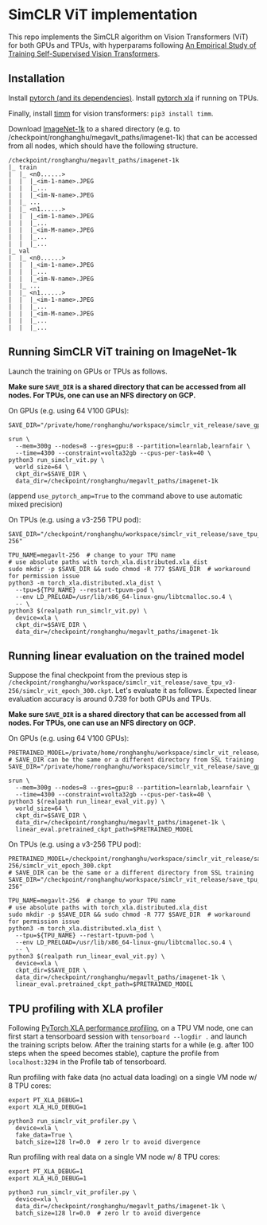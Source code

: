 # SimCLR ViT implementation

This repo implements the SimCLR algorithm on Vision Transformers (ViT) for both GPUs and TPUs, with hyperparams following [An Empirical Study of Training Self-Supervised Vision Transformers](https://arxiv.org/pdf/2104.02057.pdf).

## Installation

Install [pytorch (and its dependencies)](https://pytorch.org/). Install [pytorch xla](https://github.com/pytorch/xla/blob/master/CONTRIBUTING.md) if running on TPUs.

Finally, install [timm](https://rwightman.github.io/pytorch-image-models/) for vision transformers: `pip3 install timm`.

Download [ImageNet-1k](https://image-net.org/) to a shared directory (e.g. to /checkpoint/ronghanghu/megavlt_paths/imagenet-1k) that can be accessed from all nodes, which should have the following structure.
```
/checkpoint/ronghanghu/megavlt_paths/imagenet-1k
|_ train
|  |_ <n0......>
|  |  |_<im-1-name>.JPEG
|  |  |_...
|  |  |_<im-N-name>.JPEG
|  |_ ...
|  |_ <n1......>
|  |  |_<im-1-name>.JPEG
|  |  |_...
|  |  |_<im-M-name>.JPEG
|  |  |_...
|  |  |_...
|_ val
|  |_ <n0......>
|  |  |_<im-1-name>.JPEG
|  |  |_...
|  |  |_<im-N-name>.JPEG
|  |_ ...
|  |_ <n1......>
|  |  |_<im-1-name>.JPEG
|  |  |_...
|  |  |_<im-M-name>.JPEG
|  |  |_...
|  |  |_...
```

## Running SimCLR ViT training on ImageNet-1k

Launch the training on GPUs or TPUs as follows.

**Make sure `SAVE_DIR` is a shared directory that can be accessed from all nodes. For TPUs, one can use an NFS directory on GCP.**

On GPUs (e.g. using 64 V100 GPUs):
```
SAVE_DIR="/private/home/ronghanghu/workspace/simclr_vit_release/save_gpu64"

srun \
  --mem=300g --nodes=8 --gres=gpu:8 --partition=learnlab,learnfair \
  --time=4300 --constraint=volta32gb --cpus-per-task=40 \
python3 run_simclr_vit.py \
  world_size=64 \
  ckpt_dir=$SAVE_DIR \
  data_dir=/checkpoint/ronghanghu/megavlt_paths/imagenet-1k
```
(append `use_pytorch_amp=True` to the command above to use automatic mixed precision)

On TPUs (e.g. using a v3-256 TPU pod):
```
SAVE_DIR="/checkpoint/ronghanghu/workspace/simclr_vit_release/save_tpu_v3-256"

TPU_NAME=megavlt-256  # change to your TPU name
# use absolute paths with torch_xla.distributed.xla_dist
sudo mkdir -p $SAVE_DIR && sudo chmod -R 777 $SAVE_DIR  # workaround for permission issue
python3 -m torch_xla.distributed.xla_dist \
  --tpu=${TPU_NAME} --restart-tpuvm-pod \
  --env LD_PRELOAD=/usr/lib/x86_64-linux-gnu/libtcmalloc.so.4 \
  -- \
python3 $(realpath run_simclr_vit.py) \
  device=xla \
  ckpt_dir=$SAVE_DIR \
  data_dir=/checkpoint/ronghanghu/megavlt_paths/imagenet-1k
```

## Running linear evaluation on the trained model

Suppose the final checkpoint from the previous step is `/checkpoint/ronghanghu/workspace/simclr_vit_release/save_tpu_v3-256/simclr_vit_epoch_300.ckpt`. Let's evaluate it as follows. Expected linear evaluation accuracy is around 0.739 for both GPUs and TPUs.

**Make sure `SAVE_DIR` is a shared directory that can be accessed from all nodes. For TPUs, one can use an NFS directory on GCP.**

On GPUs (e.g. using 64 V100 GPUs):
```
PRETRAINED_MODEL=/private/home/ronghanghu/workspace/simclr_vit_release/save_gpu64/simclr_vit_epoch_300.ckpt
# SAVE_DIR can be the same or a different directory from SSL training
SAVE_DIR="/private/home/ronghanghu/workspace/simclr_vit_release/save_gpu64"

srun \
  --mem=300g --nodes=8 --gres=gpu:8 --partition=learnlab,learnfair \
  --time=4300 --constraint=volta32gb --cpus-per-task=40 \
python3 $(realpath run_linear_eval_vit.py) \
  world_size=64 \
  ckpt_dir=$SAVE_DIR \
  data_dir=/checkpoint/ronghanghu/megavlt_paths/imagenet-1k \
  linear_eval.pretrained_ckpt_path=$PRETRAINED_MODEL
```

On TPUs (e.g. using a v3-256 TPU pod):
```
PRETRAINED_MODEL=/checkpoint/ronghanghu/workspace/simclr_vit_release/save_tpu_v3-256/simclr_vit_epoch_300.ckpt
# SAVE_DIR can be the same or a different directory from SSL training
SAVE_DIR="/checkpoint/ronghanghu/workspace/simclr_vit_release/save_tpu_v3-256"

TPU_NAME=megavlt-256  # change to your TPU name
# use absolute paths with torch_xla.distributed.xla_dist
sudo mkdir -p $SAVE_DIR && sudo chmod -R 777 $SAVE_DIR  # workaround for permission issue
python3 -m torch_xla.distributed.xla_dist \
  --tpu=${TPU_NAME} --restart-tpuvm-pod \
  --env LD_PRELOAD=/usr/lib/x86_64-linux-gnu/libtcmalloc.so.4 \
  -- \
python3 $(realpath run_linear_eval_vit.py) \
  device=xla \
  ckpt_dir=$SAVE_DIR \
  data_dir=/checkpoint/ronghanghu/megavlt_paths/imagenet-1k \
  linear_eval.pretrained_ckpt_path=$PRETRAINED_MODEL
```

## TPU profiling with XLA profiler

Following [PyTorch XLA performance profiling](https://cloud.google.com/tpu/docs/pytorch-xla-performance-profiling-tpu-vm), on a TPU VM node, one can first start a tensorboard session with `tensorboard --logdir .` and launch the training scripts below. After the training starts for a while (e.g. after 100 steps when the speed becomes stable), capture the profile from `localhost:3294` in the Profile tab of tensorboard.

Run profiling with fake data (no actual data loading) on a single VM node w/ 8 TPU cores:
```
export PT_XLA_DEBUG=1
export XLA_HLO_DEBUG=1

python3 run_simclr_vit_profiler.py \
  device=xla \
  fake_data=True \
  batch_size=128 lr=0.0  # zero lr to avoid divergence
```

Run profiling with real data on a single VM node w/ 8 TPU cores:
```
export PT_XLA_DEBUG=1
export XLA_HLO_DEBUG=1

python3 run_simclr_vit_profiler.py \
  device=xla \
  data_dir=/checkpoint/ronghanghu/megavlt_paths/imagenet-1k \
  batch_size=128 lr=0.0  # zero lr to avoid divergence
```
